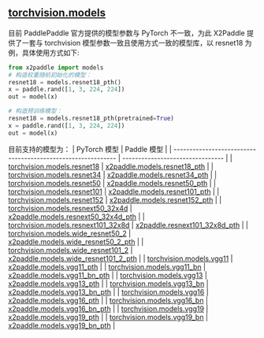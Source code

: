 ## [torchvision.models](https://pytorch.org/vision/stable/models.html?highlight=torchvision%20models)
目前 PaddlePaddle 官方提供的模型参数与 PyTorch 不一致，为此 X2Paddle 提供了一套与 torchvision 模型参数一致且使用方式一致的模型库，以 resnet18 为例，具体使用方式如下:

```python
from x2paddle import models
# 构造权重随机初始化的模型：
resnet18 = models.resnet18_pth()
x = paddle.rand([1, 3, 224, 224])
out = model(x)

# 构造预训练模型：
resnet18 = models.resnet18_pth(pretrained=True)
x = paddle.rand([1, 3, 224, 224])
out = model(x)
```

目前支持的模型为：
| PyTorch 模型                                                  | Paddle 模型                       |
| ------------------------------------------------------------ | -------------------------------- |
| [torchvision.models.resnet18](https://pytorch.org/vision/stable/models.html#torchvision.models.resnet18) | [x2paddle.models.resnet18_pth](https://github.com/PaddlePaddle/X2Paddle/blob/develop/x2paddle/project_convertor/pytorch/models/resnet.py#L310)     |
| [torchvision.models.resnet34](https://pytorch.org/vision/stable/models.html#torchvision.models.resnet34) | [x2paddle.models.resnet34_pth](https://github.com/PaddlePaddle/X2Paddle/blob/develop/x2paddle/project_convertor/pytorch/models/resnet.py#L322)     |
| [torchvision.models.resnet50](https://pytorch.org/vision/stable/models.html#torchvision.models.resnet50) | [x2paddle.models.resnet50_pth](https://github.com/PaddlePaddle/X2Paddle/blob/develop/x2paddle/project_convertor/pytorch/models/resnet.py#L334)     |
| [torchvision.models.resnet101](https://pytorch.org/vision/stable/models.html#torchvision.models.resnet101) | [x2paddle.models.resnet101_pth](https://github.com/PaddlePaddle/X2Paddle/blob/develop/x2paddle/project_convertor/pytorch/models/resnet.py#L346)    |
| [torchvision.models.resnet152](https://pytorch.org/vision/stable/models.html#torchvision.models.resnet152) | [x2paddle.models.resnet152_pth](https://github.com/PaddlePaddle/X2Paddle/blob/develop/x2paddle/project_convertor/pytorch/models/resnet.py#L358)    |
| [torchvision.models.resnext50_32x4d](https://pytorch.org/vision/stable/models.html#torchvision.models.resnext50_32x4d) | [x2paddle.models.resnext50_32x4d_pth](https://github.com/PaddlePaddle/X2Paddle/blob/develop/x2paddle/project_convertor/pytorch/models/resnet.py#L370)  |
| [torchvision.models.resnext101_32x8d](https://pytorch.org/vision/stable/models.html#torchvision.models.resnext101_32x8d) | [x2paddle.resnext101_32x8d_pth](https://github.com/PaddlePaddle/X2Paddle/blob/develop/x2paddle/project_convertor/pytorch/models/resnet.py#L385)        |
| [torchvision.models.wide_resnet50_2](https://pytorch.org/vision/stable/models.html#torchvision.models.wide_resnet50_2) | [x2paddle.models.wide_resnet50_2_pth](https://github.com/PaddlePaddle/X2Paddle/blob/develop/x2paddle/project_convertor/pytorch/models/resnet.py#L400)  |
| [torchvision.models.wide_resnet101_2](https://pytorch.org/vision/stable/models.html#torchvision.models.wide_resnet101_2) | [x2paddle.models.wide_resnet101_2_pth](https://github.com/PaddlePaddle/X2Paddle/blob/develop/x2paddle/project_convertor/pytorch/models/resnet.py#L419) |
| [torchvision.models.vgg11](https://pytorch.org/vision/stable/models.html#torchvision.models.vgg11) | [x2paddle.models.vgg11_pth](https://github.com/PaddlePaddle/X2Paddle/blob/develop/x2paddle/project_convertor/pytorch/models/vgg.py#L117)            |
| [torchvision.models.vgg11_bn](https://pytorch.org/vision/stable/models.html#torchvision.models.vgg11_bn) | [x2paddle.models.vgg11_bn_pth](https://github.com/PaddlePaddle/X2Paddle/blob/develop/x2paddle/project_convertor/pytorch/models/vgg.py#L128)         |
| [torchvision.models.vgg13](https://pytorch.org/vision/stable/models.html#torchvision.models.vgg13) | [x2paddle.models.vgg13_pth](https://github.com/PaddlePaddle/X2Paddle/blob/develop/x2paddle/project_convertor/pytorch/models/vgg.py#L139)            |
| [torchvision.models.vgg13_bn](https://pytorch.org/vision/stable/models.html#torchvision.models.vgg13_bn) | [x2paddle.models.vgg13_bn_pth](https://github.com/PaddlePaddle/X2Paddle/blob/develop/x2paddle/project_convertor/pytorch/models/vgg.py#L150)         |
| [torchvision.models.vgg16](https://pytorch.org/vision/stable/models.html#torchvision.models.vgg16) | [x2paddle.models.vgg16_pth](https://github.com/PaddlePaddle/X2Paddle/blob/develop/x2paddle/project_convertor/pytorch/models/vgg.py#L161)            |
| [torchvision.models.vgg16_bn](https://pytorch.org/vision/stable/models.html#torchvision.models.vgg16_bn) | [x2paddle.models.vgg16_bn_pth](https://github.com/PaddlePaddle/X2Paddle/blob/develop/x2paddle/project_convertor/pytorch/models/vgg.py#L172)         |
| [torchvision.models.vgg19](https://pytorch.org/vision/stable/models.html#torchvision.models.vgg19) | [x2paddle.models.vgg19_pth](https://github.com/PaddlePaddle/X2Paddle/blob/develop/x2paddle/project_convertor/pytorch/models/vgg.py#L183)            |
| [torchvision.models.vgg19_bn](https://pytorch.org/vision/stable/models.html#torchvision.models.vgg19_bn) | [x2paddle.models.vgg19_bn_pth](https://github.com/PaddlePaddle/X2Paddle/blob/develop/x2paddle/project_convertor/pytorch/models/vgg.py#L194)         |
